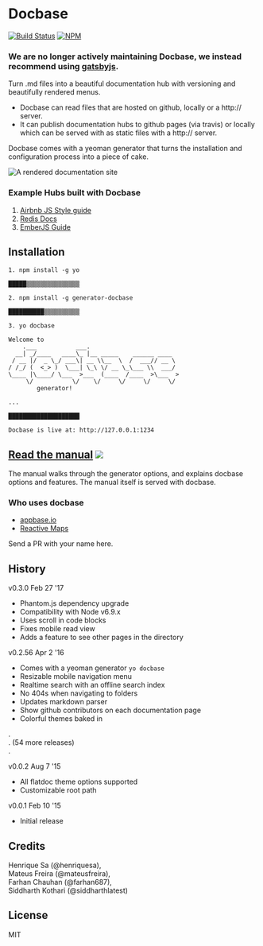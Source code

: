 # Docbase
[![Build Status](https://travis-ci.org/appbaseio/Docbase.svg?branch=master)](https://travis-ci.org/appbaseio/Docbase) [![NPM](https://nodei.co/npm/grunt-docbase.png?downloads=true&downloadRank=true&stars=true)](https://nodei.co/npm/grunt-docbase/)

### We are no longer actively maintaining Docbase, we instead recommend using [gatsbyjs](https://gatsbyjs.org).

Turn .md files into a beautiful documentation hub with versioning and beautifully rendered menus. 

* Docbase can read files that are hosted on github, locally or a http:// server.
* It can publish documentation hubs to github pages (via travis) or locally which can be served with as static files with a http:// server.

Docbase comes with a yeoman generator that turns the installation and configuration process into a piece of cake.

![A rendered documentation site](http://g.recordit.co/Odu27H3nAm.gif)

### Example Hubs built with Docbase

1. [Airbnb JS Style guide](https://farhan687.github.io/airbnb)  
2. [Redis Docs](https://farhan687.github.io/redis)  
3. [EmberJS Guide](https://farhan687.github.io/emberjs)

## Installation

```
1. npm install -g yo

█████▒▒▒▒▒▒▒▒▒▒▒▒▒▒▒

2. npm install -g generator-docbase

██████████▒▒▒▒▒▒▒▒▒▒

3. yo docbase

Welcome to
    .___           ___.
  __| _/____   ____\_ |__ _____    ______ ____
 / __ |/  _ \_/ ___\| __ \\__  \  /  ___// __ \
/ /_/ (  <_> )  \___| \_\ \/ __ \_\___ \\  ___/
\____ |\____/ \___  >___  (____  /____  >\___  >
     \/           \/    \/     \/     \/     \/
        generator!

...

████████████████████

Docbase is live at: http://127.0.0.1:1234
```

##  [Read the manual](https://appbaseio.github.io/docbase-manual) [![](http://businessxlerator.com/wp-content/themes/busxl-2015/images/content/icons/book.png)](https://appbaseio.github.io/docbase-manual)

The manual walks through the generator options, and explains docbase options and features. The manual itself is served with docbase.


### Who uses docbase

- [appbase.io](https://docs.appbase.io)
- [Reactive Maps](https://opensource.appbase.io/reactivemaps/manual)

Send a PR with your name here.


## History

v0.3.0 Feb 27 '17
- Phantom.js dependency upgrade
- Compatibility with Node v6.9.x
- Uses scroll in code blocks
- Fixes mobile read view
- Adds a feature to see other pages in the directory

v0.2.56 Apr 2 '16
- Comes with a yeoman generator ``yo docbase``
- Resizable mobile navigation menu
- Realtime search with an offline search index
- No 404s when navigating to folders
- Updates markdown parser
- Show github contributors on each documentation page
- Colorful themes baked in

.  
.  (54 more releases)  
.  

v0.0.2 Aug 7 '15
- All flatdoc theme options supported
- Customizable root path

v0.0.1 Feb 10 '15  
- Initial release

## Credits

Henrique Sa (@henriquesa),  
Mateus Freira (@mateusfreira),  
Farhan Chauhan (@farhan687),  
Siddharth Kothari (@siddharthlatest)  

## License

MIT
